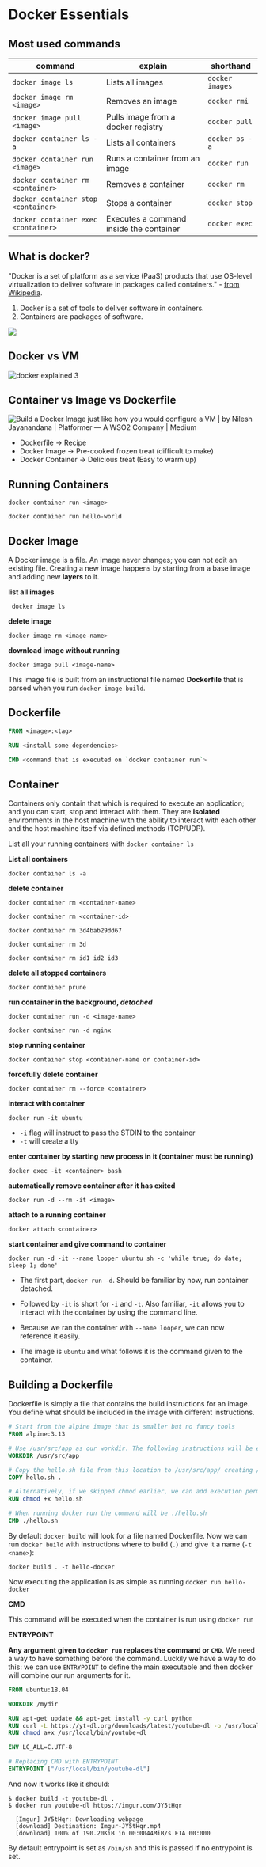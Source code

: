 
# Docker Essentials
## Most used commands


|command  |explain  |shorthand  |
|--|--|--|
|`docker image ls`  | Lists all images |`docker images`  |
|`docker image rm <image>`  | Removes an image | `docker rmi` |
|`docker image pull <image>` |Pulls image from a docker registry  |`docker pull`  |
|`docker container ls -a`  |Lists all containers  | `docker ps -a` |
|`docker container run <image>`  |Runs a container from an image  |`docker run`  |
|`docker container rm <container>`  |Removes a container  | `docker rm` |
|`docker container stop <container>`  | Stops a container |`docker stop`  |
|`docker container exec <container>`  | Executes a command inside the container |  `docker exec`|



## What is docker?
"Docker is a set of platform as a service (PaaS) products that use OS-level virtualization to deliver software in packages called containers." - [from Wikipedia](https://en.wikipedia.org/wiki/Docker_(software)).

1.  Docker is a set of tools to deliver software in containers.
2.  Containers are packages of software.

![](https://devopswithdocker.com/static/6ec65bc81fa5c52af7e93008d5196f98/4597d/container.png)

## Docker vs VM
![docker explained 3](https://devopswithdocker.com/static/774514d8c4e314ac6483e9a50697af13/7fee5/docker-explained-3.png)

## Container vs Image vs Dockerfile
![Build a Docker Image just like how you would configure a VM | by Nilesh  Jayanandana | Platformer — A WSO2 Company | Medium](https://miro.medium.com/max/1400/1*p8k1b2DZTQEW_yf0hYniXw.png)

- Dockerfile -> Recipe
- Docker Image -> Pre-cooked frozen treat (difficult to make)
- Docker Container -> Delicious treat (Easy to warm up)

## Running Containers
`docker container run <image>`

`docker container run hello-world`

## Docker Image
A Docker image is a file. An image never changes; you can not edit an existing file. Creating a new image happens by starting from a base image and adding new **layers** to it.

**list all images**

` docker image ls`

**delete image**

`docker image rm <image-name>`

**download image without running**

`docker image pull <image-name>`

This image file is built from an instructional file named **Dockerfile** that is parsed when you run `docker image build`.
## Dockerfile

```dockerfile
FROM <image>:<tag>

RUN <install some dependencies>

CMD <command that is executed on `docker container run`>
```

## Container
Containers only contain that which is required to execute an application; and you can start, stop and interact with them. They are  **isolated**  environments in the host machine with the ability to interact with each other and the host machine itself via defined methods (TCP/UDP).

List all your running containers with  `docker container ls`

**List all containers** 

`docker container ls -a`

**delete container**

`docker container rm <container-name>`

`docker container rm <container-id>`

`docker container rm 3d4bab29dd67`

`docker container rm 3d`

`docker container rm id1 id2 id3`

**delete all stopped containers**

`docker container prune`

**run container in the background, *detached*** 

`docker container run -d <image-name>`

`docker container run -d nginx`

**stop running container**

`docker container stop <container-name or container-id>`

**forcefully delete container**

`docker container rm --force <container>`

**interact with container**

`docker run -it ubuntu`

- `-i` flag will instruct to pass the STDIN to the container
- `-t` will create a tty

**enter container by starting new process in it (container must be running)**

`docker exec -it <container> bash`

**automatically remove container after it has exited**

`docker run -d --rm -it <image>`

**attach to a running container**

`docker attach <container>`

**start container and give command to container**

`docker run -d -it --name looper ubuntu sh -c 'while true; do date; sleep 1; done'`

-   The first part,  `docker run -d`. Should be familiar by now, run container detached.
    
-   Followed by  `-it`  is short for  `-i`  and  `-t`. Also familiar,  `-it`  allows you to interact with the container by using the command line.
    
-   Because we ran the container with  `--name looper`, we can now reference it easily.
    
-   The image is  `ubuntu`  and what follows it is the command given to the container.

## Building a Dockerfile
Dockerfile is simply a file that contains the build instructions for an image. You define what should be included in the image with different instructions.

```dockerfile
# Start from the alpine image that is smaller but no fancy tools
FROM alpine:3.13

# Use /usr/src/app as our workdir. The following instructions will be executed in this location.
WORKDIR /usr/src/app

# Copy the hello.sh file from this location to /usr/src/app/ creating /usr/src/app/hello.sh
COPY hello.sh .

# Alternatively, if we skipped chmod earlier, we can add execution permissions during the build.
RUN chmod +x hello.sh

# When running docker run the command will be ./hello.sh
CMD ./hello.sh
```
By default `docker build` will look for a file named Dockerfile. Now we can run `docker build` with instructions where to build (`.`) and give it a name (`-t <name>`):

```console
docker build . -t hello-docker
```
Now executing the application is as simple as running `docker run hello-docker`

**CMD**

This command will be executed when the container is run using `docker run`


**ENTRYPOINT**

**Any argument given to `docker run` replaces the command or `CMD`.** We need a way to have something before the command. Luckily we have a way to do this: we can use `ENTRYPOINT` to define the main executable and then docker will combine our run arguments for it.

```dockerfile
FROM ubuntu:18.04

WORKDIR /mydir

RUN apt-get update && apt-get install -y curl python
RUN curl -L https://yt-dl.org/downloads/latest/youtube-dl -o /usr/local/bin/youtube-dl
RUN chmod a+x /usr/local/bin/youtube-dl

ENV LC_ALL=C.UTF-8

# Replacing CMD with ENTRYPOINT
ENTRYPOINT ["/usr/local/bin/youtube-dl"]
```
And now it works like it should:

```console
$ docker build -t youtube-dl .
$ docker run youtube-dl https://imgur.com/JY5tHqr

  [Imgur] JY5tHqr: Downloading webpage
  [download] Destination: Imgur-JY5tHqr.mp4
  [download] 100% of 190.20KiB in 00:0044MiB/s ETA 00:000
```

By default entrypoint is set as `/bin/sh` and this is passed if no entrypoint is set.

